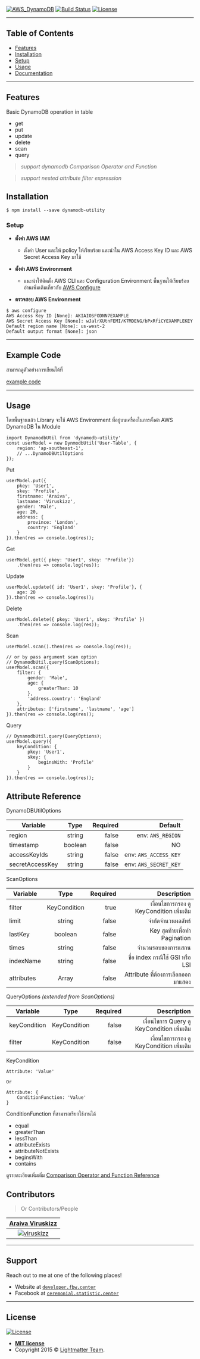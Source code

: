 <a href="https://aws.amazon.com/dynamodb/"><img src="https://miro.medium.com/max/700/1*cmfoGi3FnVIBCwvmVLYgjg.png" title="AWS DynamoDB" alt="AWS_DynamoDB"></a>
[![Build Status](http://img.shields.io/travis/badges/badgerbadgerbadger.svg?style=flat-square)](https://rubygems.org/gems/badgerbadgerbadger) [![License](http://img.shields.io/:license-mit-blue.svg?style=flat-square)](http://badges.mit-license.org) 

---

## Table of Contents

- [Features](#features)
- [Installation](#installation)
- [Setup](#setup)
- [Usage](#usage)
- [Documentation](#documentation)

---
## Features
Basic DynamoDB operation in table
- get
- put
- update
- delete
- scan
- query

>*support dynamodb Comparison Operator and Function*

> *support nested attribute filter expression*

## Installation

```
$ npm install --save dynamodb-utility
```

### Setup

- **ตั้งค่า AWS IAM**
    - ตั้งค่า User และให้ policy ให้เรียบร้อย และนำใน AWS Access Key ID และ AWS Secret Access Key มาใช้
    
- **ตั้งค่า AWS Environment**
    - แนะนำให้ติดตั้ง AWS CLI และ Configuration Environment พื้นฐานให้เรียบร้อย
อ่านเพิ่มเติมเกี่ยวกับ [AWS Configure](https://docs.aws.amazon.com/cli/latest/userguide/cli-chap-configure.html)

- **ตรวจสอบ AWS Environment**
```
$ aws configure
AWS Access Key ID [None]: AKIAIOSFODNN7EXAMPLE
AWS Secret Access Key [None]: wJalrXUtnFEMI/K7MDENG/bPxRfiCYEXAMPLEKEY
Default region name [None]: us-west-2
Default output format [None]: json
```

---

## Example Code
สามารถดูตัวอย่างการเขียนได้ที่

[example code](https://github.com/viruskizz/dynamodb-utility/tree/master/examples)

---

## Usage
โดยพื้นฐานแล้ว Library จะใช้ AWS Environment ที่อยู่บนเครื่องในการตั้งค่า AWS DynamoDB ใน Module
```
import DynamodbUtil from 'dynamodb-utility'
const userModel = new DynmodbUtil('User-Table', {
    region: 'ap-southeast-1',
    // ...DynamoDBUtilOptions
});
```

Put
```
userModel.put({
    pkey: 'User1',
    skey: 'Profile',
    firstname: 'Araiva',
    lastname: 'Viruskizz',
    gender: 'Male',
    age: 20,
    address: {
        province: 'London',
        country: 'England'
    }
}).then(res => console.log(res));
```

Get
```
userModel.get({ pkey: 'User1', skey: 'Profile'})
    .then(res => console.log(res));
```

Update
```
userModel.update({ id: 'User1', skey: 'Profile'}, {
    age: 20
}).then(res => console.log(res));
```

Delete
```
userModel.delete({ pkey: 'User1', skey: 'Profile' })
    .then(res => console.log(res));
```

Scan
```
userModel.scan().then(res => console.log(res));

// or by pass argument scan option
// DynamodbUtil.query(ScanOptions);
userModel.scan({
    filter: {
        gender: 'Male',
        age: {
            greaterThan: 10
        },
        'address.country': 'England'
    },
    attributes: ['firstname', 'lastname', 'age']
}).then(res => console.log(res));
```

Query
```
// DynamodbUtil.query(QueryOptions);
userModel.query({
    keyCondition: {
        pkey: 'User1',
        skey: {
            beginsWith: 'Profile'
        }
    }
}).then(res => console.log(res));
```

## Attribute Reference
DynamoDBUtilOptions

| Variable        | Type          | Required  | Default  |
| --------------- |:-------------:| ---------:| --------:|
| region          | string        | false     | env: `AWS_REGION` |
| timestamp       | boolean       | false     | NO|
| accessKeyIds    | string        | false     | env: `AWS_ACCESS_KEY`|
| secretAccessKey | string        | false     | env: `AWS_SECRET_KEY`|

ScanOptions

| Variable        | Type            | Required  | Description  |
| --------------- |:---------------:| ---------:| --------:|
| filter         | KeyCondition     | true      | เงื่อนไขการกรอง ดู KeyCondition เพิ่มเติม|
| limit          | string           | false     | จำกัดจำนวนผลลัพธ์ |
| lastKey        | boolean          | false     | Key สุดท้ายเพื่อทำ Pagination |
| times          | string           | false     | จำนวนรอบของการแสกน |
| indexName      | string           | false     | ชื่อ index กรณีใช้ GSI หรือ LSI|
| attributes     | Array<string>    | false     | Attribute ที่ต้องการเลือกออกมาแสดง|

QueryOptions  *(extended from ScanOptions)*

| Variable        | Type            | Required  | Description  |
| --------------- |:---------------:| ---------:| --------:|
| keyCondition    | KeyCondition     | false      | เงื่อนไขการ Query ดู KeyCondition เพิ่มเติม|
| filter          | KeyCondition     | false      | เงื่อนไขการกรอง ดู KeyCondition เพิ่มเติม|

KeyCondition

```
Attribute: 'Value'
  
Or 
  
Attribute: {
    ConditionFunction: 'Value'
}
```
ConditionFunction ที่สามารถเรียกใช้งานได้
- equal
- greaterThan
- lessThan
- attributeExists
- attributeNotExists
- beginsWith
- contains

ดูรายละเอียดเพิ่มเติ่ม [Comparison Operator and Function Reference
](https://docs.aws.amazon.com/amazondynamodb/latest/developerguide/Expressions.OperatorsAndFunctions.html)

## Contributors

> Or Contributors/People

| <a href="http://https://github.com/viruskizz" target="_blank">**Araiva Viruskizz**</a> |
| :---: 
| [![viruskizz](https://avatars1.githubusercontent.com/u/20396530?s=150&u=1dd265ad5ff5aff48f1eed6b5e6575d66e28c94f&v=4)](http://https://github.com/viruskizz)

---

## Support

Reach out to me at one of the following places!

- Website at <a href="http://developer.fbw.center" target="_blank">`developer.fbw.center`</a>
- Facebook at <a href="https://facebook.com/ceremonial.statistic.center/" target="_blank">`ceremonial.statistic.center`</a>

---

## License

[![License](http://img.shields.io/:license-mit-blue.svg?style=flat-square)](http://badges.mit-license.org)

- **[MIT license](http://opensource.org/licenses/mit-license.php)**
- Copyright 2015 © <a href="http://developer.fbw.center" target="_blank">Lightmatter Team</a>.
